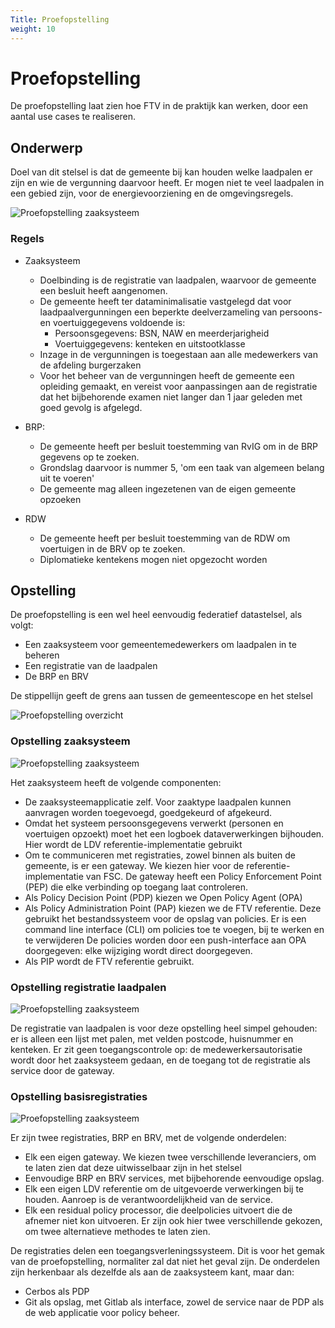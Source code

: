 ```yaml
---
Title: Proefopstelling
weight: 10
---
```


# Proefopstelling

De proefopstelling laat zien hoe FTV in de praktijk kan werken, door een aantal use cases te realiseren.

## Onderwerp

Doel van dit stelsel is dat de gemeente bij kan houden welke laadpalen er zijn en wie de vergunning daarvoor heeft.
Er mogen niet te veel laadpalen in een gebied zijn, voor de energievoorziening en de omgevingsregels.

![Proefopstelling zaaksysteem](/images/4.1laadpaal.png)

### Regels
- Zaaksysteem
  - Doelbinding is de registratie van laadpalen, waarvoor de gemeente een besluit heeft aangenomen.
  - De gemeente heeft ter dataminimalisatie vastgelegd dat voor laadpaalvergunningen een beperkte deelverzameling van persoons- en voertuiggegevens voldoende is:
    - Persoonsgegevens: BSN, NAW en meerderjarigheid
    - Voertuiggegevens: kenteken en uitstootklasse
  - Inzage in de vergunningen is toegestaan aan alle medewerkers van de afdeling burgerzaken
  - Voor het beheer van de vergunningen heeft de gemeente een opleiding gemaakt, en vereist voor aanpassingen aan de registratie dat het bijbehorende examen niet langer dan 1 jaar geleden met goed gevolg is afgelegd.

- BRP:
  - De gemeente heeft per besluit toestemming van RvIG om in de BRP gegevens op te zoeken.
  - Grondslag daarvoor is nummer 5, 'om een taak van algemeen belang uit te voeren'
  - De gemeente mag alleen ingezetenen van de eigen gemeente opzoeken
- RDW
  - De gemeente heeft per besluit toestemming van de RDW om voertuigen in de BRV op te zoeken. 
  - Diplomatieke kentekens mogen niet opgezocht worden

## Opstelling

De proefopstelling is een wel heel eenvoudig federatief datastelsel, als volgt:
- Een zaaksysteem voor gemeentemedewerkers om laadpalen in te beheren
- Een registratie van de laadpalen
- De BRP en BRV

De stippellijn geeft de grens aan tussen de gemeentescope en het stelsel

![Proefopstelling overzicht](/images/4.1proefopstelling_overzicht.png)

### Opstelling zaaksysteem

![Proefopstelling zaaksysteem](/images/4.1proefopstelling_zaaksysteem.png)

Het zaaksysteem heeft de volgende componenten:
- De zaaksysteemapplicatie zelf. Voor zaaktype laadpalen kunnen aanvragen worden toegevoegd, goedgekeurd of afgekeurd.
- Omdat het systeem persoonsgegevens verwerkt (personen en voertuigen opzoekt) moet het een logboek dataverwerkingen bijhouden. Hier wordt de LDV referentie-implementatie gebruikt
- Om te communiceren met registraties, zowel binnen als buiten de gemeente, is er een gateway. We kiezen hier voor de referentie-implementatie van FSC.
  De gateway heeft een Policy Enforcement Point (PEP) die elke verbinding op toegang laat controleren.
- Als Policy Decision Point (PDP) kiezen we Open Policy Agent (OPA)
- Als Policy Administration Point (PAP) kiezen we de FTV referentie. Deze gebruikt het bestandssysteem voor de opslag van policies.
  Er is een command line interface (CLI) om policies toe te voegen, bij te werken en te verwijderen
  De policies worden door een push-interface aan OPA doorgegeven: elke wijziging wordt direct doorgegeven.
- Als PIP wordt de FTV referentie gebruikt.

### Opstelling registratie laadpalen

![Proefopstelling zaaksysteem](/images/4.1proefopstelling_registratielaadpalen.png)

De registratie van laadpalen is voor deze opstelling heel simpel gehouden: er is alleen een lijst met palen, met velden postcode, huisnummer en kenteken.
Er zit geen toegangscontrole op: de medewerkersautorisatie wordt door het zaaksysteem gedaan, en de toegang tot de
registratie als service door de gateway.

### Opstelling basisregistraties

![Proefopstelling zaaksysteem](/images/4.1proefopstelling_stelsel.png)

Er zijn twee registraties, BRP en BRV, met de volgende onderdelen:

- Elk een eigen gateway. We kiezen twee verschillende leveranciers, om te laten zien dat deze uitwisselbaar zijn in het stelsel
- Eenvoudige BRP en BRV services, met bijbehorende eenvoudige opslag.
- Elk een eigen LDV referentie om de uitgevoerde verwerkingen bij te houden. Aanroep is de verantwoordelijkheid van de service.
- Elk een residual policy processor, die deelpolicies uitvoert die de afnemer niet kon uitvoeren. Er zijn ook hier twee verschillende
  gekozen, om twee alternatieve methodes te laten zien.

De registraties delen een toegangsverleningssysteem.
Dit is voor het gemak van de proefopstelling, normaliter zal dat niet het geval zijn.
De onderdelen zijn herkenbaar als dezelfde als aan de zaaksysteem kant, maar dan:

- Cerbos als PDP
- Git als opslag, met Gitlab als interface, zowel de service naar de PDP als de web applicatie voor policy beheer.
